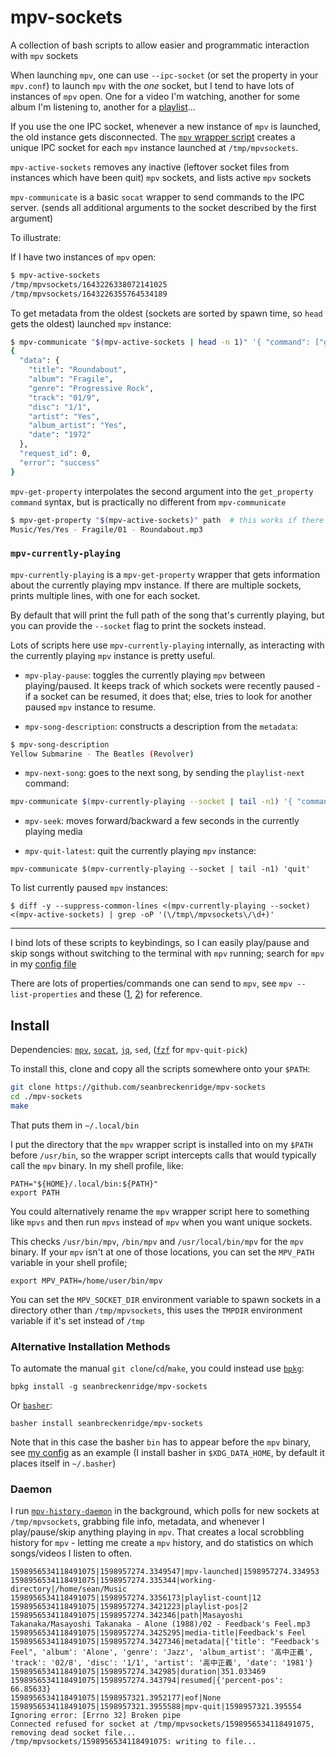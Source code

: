 # mpv-sockets

A collection of bash scripts to allow easier and programmatic interaction with `mpv` sockets

When launching `mpv`, one can use `--ipc-socket` (or set the property in your `mpv.conf`) to launch `mpv` with the _one_ socket, but I tend to have lots of instances of `mpv` open. One for a video I'm watching, another for some album I'm listening to, another for a [playlist](https://github.com/seanbreckenridge/plaintext-playlist)...

If you use the one IPC socket, whenever a new instance of `mpv` is launched, the old instance gets disconnected. The [`mpv` wrapper script](./mpv) creates a unique IPC socket for each `mpv` instance launched at `/tmp/mpvsockets`.

`mpv-active-sockets` removes any inactive (leftover socket files from instances which have been quit) `mpv` sockets, and lists active `mpv` sockets

`mpv-communicate` is a basic `socat` wrapper to send commands to the IPC server. (sends all additional arguments to the socket described by the first argument)

To illustrate:

If I have two instances of `mpv` open:

```bash
$ mpv-active-sockets
/tmp/mpvsockets/1643226338072141025
/tmp/mpvsockets/1643226355764534189
```

To get metadata from the oldest (sockets are sorted by spawn time, so `head` gets the oldest) launched `mpv` instance:

```bash
$ mpv-communicate "$(mpv-active-sockets | head -n 1)" '{ "command": ["get_property", "metadata"] }' | jq
{
  "data": {
    "title": "Roundabout",
    "album": "Fragile",
    "genre": "Progressive Rock",
    "track": "01/9",
    "disc": "1/1",
    "artist": "Yes",
    "album_artist": "Yes",
    "date": "1972"
  },
  "request_id": 0,
  "error": "success"
}
```

`mpv-get-property` interpolates the second argument into the `get_property` `command` syntax, but is practically no different from `mpv-communicate`

```bash
$ mpv-get-property "$(mpv-active-sockets)" path  # this works if there's only one instance of mpv active
Music/Yes/Yes - Fragile/01 - Roundabout.mp3
```

### `mpv-currently-playing`

`mpv-currently-playing` is a `mpv-get-property` wrapper that gets information about the currently playing mpv instance. If there are multiple sockets, prints multiple lines, with one for each socket.

By default that will print the full path of the song that's currently playing, but you can provide the `--socket` flag to print the sockets instead.

Lots of scripts here use `mpv-currently-playing` internally, as interacting with the currently playing `mpv` instance is pretty useful.

- `mpv-play-pause`: toggles the currently playing `mpv` between playing/paused. It keeps track of which sockets were recently paused - if a socket can be resumed, it does that; else, tries to look for another paused `mpv` instance to resume.

- `mpv-song-description`: constructs a description from the `metadata`:

```bash
$ mpv-song-description
Yellow Submarine - The Beatles (Revolver)
```

- `mpv-next-song`: goes to the next song, by sending the `playlist-next` command:

```bash
mpv-communicate $(mpv-currently-playing --socket | tail -n1) '{ "command": ["playlist-next"] }'
```

- `mpv-seek`: moves forward/backward a few seconds in the currently playing media

- `mpv-quit-latest`: quit the currently playing `mpv` instance:

```
mpv-communicate $(mpv-currently-playing --socket | tail -n1) 'quit'
```

To list currently paused `mpv` instances:

`$ diff -y --suppress-common-lines <(mpv-currently-playing --socket) <(mpv-active-sockets) | grep -oP '(\/tmp\/mpvsockets\/\d+)'`

---

I bind lots of these scripts to keybindings, so I can easily play/pause and skip songs without switching to the terminal with `mpv` running; search for `mpv` in my [config file](https://sean.fish/d/i3/config?dark)

There are lots of properties/commands one can send to `mpv`, see `mpv --list-properties` and these ([1](https://stackoverflow.com/q/35013075/9348376), [2](https://stackoverflow.com/q/62582594/9348376)) for reference.

## Install

Dependencies: [`mpv`](https://mpv.io/), [`socat`](https://linux.die.net/man/1/socat), [`jq`](https://github.com/stedolan/jq), `sed`, ([`fzf`](https://github.com/junegunn/fzf) for `mpv-quit-pick`)

To install this, clone and copy all the scripts somewhere onto your `$PATH`:

```bash
git clone https://github.com/seanbreckenridge/mpv-sockets
cd ./mpv-sockets
make
```

That puts them in `~/.local/bin`

I put the directory that the `mpv` wrapper script is installed into on my `$PATH` before `/usr/bin`, so the wrapper script intercepts calls that would typically call the `mpv` binary. In my shell profile, like:

```
PATH="${HOME}/.local/bin:${PATH}"
export PATH
```

You could alternatively rename the `mpv` wrapper script here to something like `mpvs` and then run `mpvs` instead of `mpv` when you want unique sockets.

This checks `/usr/bin/mpv`, `/bin/mpv` and `/usr/local/bin/mpv` for the `mpv` binary. If your `mpv` isn't at one of those locations, you can set the `MPV_PATH` variable in your shell profile;

```
export MPV_PATH=/home/user/bin/mpv
```

You can set the `MPV_SOCKET_DIR` environment variable to spawn sockets in a directory other than `/tmp/mpvsockets`, this uses the `TMPDIR` environment variable if it's set instead of `/tmp`

### Alternative Installation Methods

To automate the manual `git clone`/`cd`/`make`, you could instead use [`bpkg`](https://github.com/bpkg/bpkg):

```
bpkg install -g seanbreckenridge/mpv-sockets
```

Or [`basher`](https://github.com/basherpm/basher):

```
basher install seanbreckenridge/mpv-sockets
```

Note that in this case the basher `bin` has to appear before the `mpv` binary, see [my config](https://github.com/seanbreckenridge/dotfiles/blob/50fdef99d8e5343181cc68abe1a9fc0f941a0cad/.profile#L59-L60) as an example (I install basher in `$XDG_DATA_HOME`, by default it places itself in `~/.basher`)

### Daemon

I run [`mpv-history-daemon`](https://github.com/seanbreckenridge/mpv-history-daemon) in the background, which polls for new sockets at `/tmp/mpvsockets`, grabbing file info, metadata, and whenever I play/pause/skip anything playing in `mpv`. That creates a local scrobbling history for `mpv` - letting me create a `mpv` history, and do statistics on which songs/videos I listen to often.

```
1598956534118491075|1598957274.3349547|mpv-launched|1598957274.334953
1598956534118491075|1598957274.335344|working-directory|/home/sean/Music
1598956534118491075|1598957274.3356173|playlist-count|12
1598956534118491075|1598957274.3421223|playlist-pos|2
1598956534118491075|1598957274.342346|path|Masayoshi Takanaka/Masayoshi Takanaka - Alone (1988)/02 - Feedback's Feel.mp3
1598956534118491075|1598957274.3425295|media-title|Feedback's Feel
1598956534118491075|1598957274.3427346|metadata|{'title': "Feedback's Feel", 'album': 'Alone', 'genre': 'Jazz', 'album_artist': '高中正義', 'track': '02/8', 'disc': '1/1', 'artist': '高中正義', 'date': '1981'}
1598956534118491075|1598957274.342985|duration|351.033469
1598956534118491075|1598957274.343794|resumed|{'percent-pos': 66.85633}
1598956534118491075|1598957321.3952177|eof|None
1598956534118491075|1598957321.3955588|mpv-quit|1598957321.395554
Ignoring error: [Errno 32] Broken pipe
Connected refused for socket at /tmp/mpvsockets/1598956534118491075, removing dead socket file...
/tmp/mpvsockets/1598956534118491075: writing to file...
```
